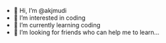 - 👋 Hi, I’m @akjmudi
- 👀 I’m interested in coding
- 🌱 I’m currently learning coding
- 💞️ I’m looking for friends who can help me to learn...

<!---
akjmudi/akjmudi is a ✨ special ✨ repository because its `README.md` (this file) appears on your GitHub profile.
You can click the Preview link to take a look at your changes.
--->
